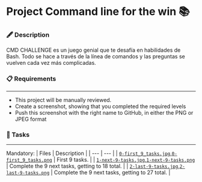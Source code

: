 # Project Command line for the win 📚

### :fountain_pen: Description
CMD CHALLENGE es un juego genial que te desafía en habilidades de Bash. Todo se hace a través de la línea de comandos y las preguntas se vuelven cada vez más complicadas.

### 📋 Requirements
***
* This project will be manually reviewed.
* Create a screenshot, showing that you completed the required levels
* Push this screenshot with the right name to GitHub, in either the PNG or JPEG format

### 🎯 Tasks
***
Mandatory:
| Files | Description |
| --- | --- |
| [`0-first_9_tasks.jpg`,`0-first_9_tasks.png`]() | First 9 tasks. |
| [`1-next-9-tasks.jpg`,`1-next-9-tasks.png`]() | Complete the 9 next tasks, getting to 18 total. |
| [`2-last-9-tasks.jpg`,`2-last-9-tasks.png`]() | Complete the 9 next tasks, getting to 27 total. |
